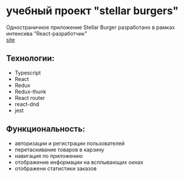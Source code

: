 # учебный проект "stellar burgers"
Одностраничное приложение Stellar Burger разработано в рамках интенсива "React-разработчик"  
[site](https://juneiak.github.io/burger-react/) 

## Технологии:
+ Typescript
+ React
+ Redux
+ Redux-thunk
+ React router
+ react-dnd  
+ jest

## Функциональность:

+ авторизации и регистрации пользователей  
+ перетаскивание товаров в карзину 
+ навигация по приложению
+ отображение информации на всплывающих окнах
+ отображени статистики заказов
